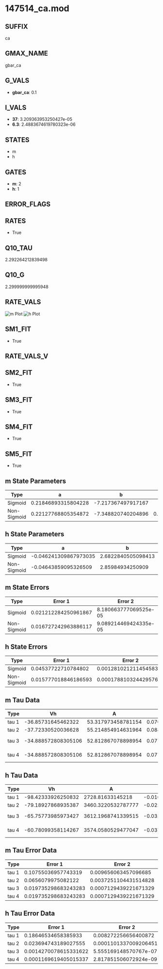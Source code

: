 # 147514_ca.mod

## SUFFIX

ca

## GMAX_NAME

gbar_ca

## G_VALS

- **gbar_ca**: 0.1

## I_VALS

- **37**: 3.209363953250427e-05
- **6.3**: 2.4883674619780323e-06

## STATES

- m
- h

## GATES

- **m**: 2
- **h**: 1

## ERROR_FLAGS


## RATES

- True

## Q10_TAU

2.292264212839498

## Q10_G

2.299999999995948

## RATE_VALS

![m Plot](/Users/pbozelos/Dropbox/icg-Chai-Panos/supermodels/output_markdown_files/Ca/147514_ca.mod/images/m.png)
![h Plot](/Users/pbozelos/Dropbox/icg-Chai-Panos/supermodels/output_markdown_files/Ca/147514_ca.mod/images/h.png)

## SM1_FIT

- True

## RATE_VALS_V

## SM2_FIT

- True

## SM3_FIT

- True

## SM4_FIT

- True

## SM5_FIT

- True

## m State Parameters

| Type | a | b | c | d |
| --- | --- | --- | --- | --- |
| Sigmoid | 0.21846893315804228 | -7.217367497917167 |
| Non-Sigmoid | 0.22127768805354872 | -7.348820740204896 | 0.9953903669096592 | -0.003975277503563768 |

## h State Parameters

| Type | a | b | c | d |
| --- | --- | --- | --- | --- |
| Sigmoid | -0.046241309867973035 | 2.6822840505098413 |
| Non-Sigmoid | -0.04643859095326509 | 2.85984934250909 | 1.036315574791095 | 0.01851035829263296 |

## m State Errors

| Type | Error 1 | Error 2 | Error 3 |
| --- | --- | --- | --- |
| Sigmoid | 0.021212284250961867 | 8.180663777069525e-05 | 0.013787718003110476 |
| Non-Sigmoid | 0.016727242963886117 | 9.089214469424335e-05 | 0.0108724975691912 |

## h State Errors

| Type | Error 1 | Error 2 | Error 3 |
| --- | --- | --- | --- |
| Sigmoid | 0.04537722710784802 | 0.001281021211454583 | 0.029427721617235305 |
| Non-Sigmoid | 0.015777018846186593 | 0.00017881032442957628 | 0.010231601799995316 |

## m Tau Data

| Type | Vh | A | b1 | b2 | c1 | c2 | d1 | d2 | e1 | e2 |
| --- | --- | --- | --- | --- | --- | --- | --- | --- | --- | --- |
| tau 1 | -36.85731645462322 | 53.317973458781154 | 0.07019500029951642 | 0.10276938825363446 |
| tau 2 | -37.72330520036628 | 55.214854914631964 | 0.08820297024117539 | 0.0005259824984047021 | 0.1127887450374014 | -0.0006251013326496477 |
| tau 3 | -34.888572808305106 | 52.812867078898954 | 0.07725869891408747 | 0.0006632034718038386 | 7.19558338006365e-06 | 0.15374044128349978 | -0.0023486494352931535 | 1.258034748583204e-05 |
| tau 4 | -34.888572808305106 | 52.812867078898954 | 0.07725869891408747 | 0.0006632034718038386 | 7.19558338006365e-06 | 0.0 | 0.15374044128349978 | -0.0023486494352931535 | 1.258034748583204e-05 | 0.0 |

## h Tau Data

| Type | Vh | A | b1 | b2 | c1 | c2 | d1 | d2 | e1 | e2 |
| --- | --- | --- | --- | --- | --- | --- | --- | --- | --- | --- |
| tau 1 | -98.42333926250832 | 2728.81633145218 | -0.010414333252639666 | -0.06359465304809835 |
| tau 2 | -79.18927868935387 | 3460.3220532787777 | -0.02283072829484283 | 7.578014661686213e-05 | -0.03745769437704728 | -0.00034458859965962816 |
| tau 3 | -65.75773985973427 | 3612.1968741339515 | -0.03292120905556171 | 0.0002118319181151343 | -4.657466268350423e-07 | -0.0314264133021221 | -0.0002680179592359034 | -2.4262313462700224e-06 |
| tau 4 | -60.78099358114267 | 3574.0580529477047 | -0.037361705836008355 | 0.0003079532099480526 | -1.15723132717173e-06 | 1.661638070740265e-09 | -0.030308886886863003 | -0.0002982366815589424 | -3.0957156061231064e-06 | -9.227700140857862e-09 |

## m Tau Error Data

| Type | Error 1 | Error 2 | Error 3 |
| --- | --- | --- | --- |
| tau 1 | 0.10755036957743319 | 0.009656063457096685 | 0.07326412981630437 |
| tau 2 | 0.0656079975082122 | 0.0037251104431514828 | 0.04469266693657186 |
| tau 3 | 0.019735298683243283 | 0.0007129439221671329 | 0.013443835575587466 |
| tau 4 | 0.019735298683243283 | 0.0007129439221671329 | 0.013443835575587466 |

## h Tau Error Data

| Type | Error 1 | Error 2 | Error 3 |
| --- | --- | --- | --- |
| tau 1 | 0.18646534658385933 | 0.008272256656400872 | 0.05601868922122201 |
| tau 2 | 0.023694743189027555 | 0.00011013370092064517 | 0.007118472569839412 |
| tau 3 | 0.0014270078615331622 | 5.555169148570767e-07 | 0.00042870759299779964 |
| tau 4 | 0.0001169619405015337 | 2.817851506072924e-09 | 3.5138189029240416e-05 |

